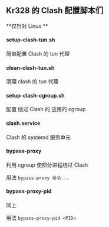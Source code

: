 ## Kr328 的 Clash 配置脚本们

**仅针对 Linux **



#### setup-clash-tun.sh

简单配置 Clash 的 tun 代理



#### clean-clash-tun.sh

清理 clash 的 tun 代理



#### setup-clash-cgroup.sh

配置 绕过 Clash 的 应用的 cgroup



#### clash.service

Clash 的 systemd 服务单元



#### bypass-proxy

利用 cgroup 使部分进程绕过 Clash

用法 `bypass-proxy 命令...`



#### bypass-proxy-pid

同上

用法 `bypass-proxy-pid <PID>`

